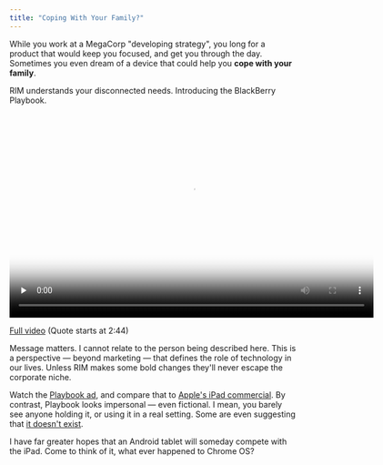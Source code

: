 ```yaml
---
title: "Coping With Your Family?"
---
```


While you work at a MegaCorp "developing strategy", you long for a product that would keep you focused, and get you through the day.
Sometimes you even dream of a device that could help you **cope with your family**.

RIM understands your disconnected needs. Introducing the BlackBerry Playbook.

<video width="640" height="360" preload="none" controls poster="http://s3.imathis.com/video/blackberry-coping-poster.jpg">
  <source src="http://s3.imathis.com/video/blackberry-coping.mp4" type='video/mp4; codecs="avc1.42E01E, mp4a.40.2"' />
</video>

[Full video](http://www.youtube.com/watch?v=izMU64F_9sM) (Quote starts at 2:44)

Message matters. I cannot relate to the person being described here. This is a perspective &mdash; beyond marketing &mdash; that defines the role of technology in our lives. Unless RIM makes some bold changes they'll never escape the corporate niche.

Watch the [Playbook ad](http://quietube.com/v.php/http://www.youtube.com/watch?v=_rbN9m3ywJ0), and compare that to [Apple's iPad commercial](http://quietube.com/v.php/http://www.youtube.com/watch?v=D2BvVcSkNkA).
By contrast, Playbook looks impersonal &mdash; even fictional. I mean, you barely see anyone holding it, or using it in a real setting. Some are even suggesting that [it doesn't exist](http://www.singularityhacker.com/2010/09/blackberry-playbook-doesnt-exist.html).

I have far greater hopes that an Android tablet will someday compete with the iPad. Come to think of it, what ever happened to Chrome OS?